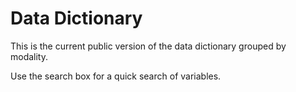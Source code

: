 # Data Dictionary

This is the current public version of the data dictionary grouped by modality.

Use the search box for a quick search of variables.